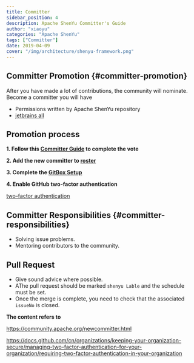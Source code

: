 ```yaml
---
title: Committer
sidebar_position: 4
description: Apache ShenYu Committer's Guide
author: "xiaoyu"
categories: "Apache ShenYu"
tags: ["Committer"]
date: 2019-04-09
cover: "/img/architecture/shenyu-framework.png"
---
```


## Committer Promotion {#committer-promotion}

After you have made a lot of contributions, the community will nominate. Become a committer you will have

* Permissions written by Apache ShenYu repository
* [jetbrains all](https://www.jetbrains.com/shop/eform/apache)

## Promotion process

**1. Follow this [Committer Guide](https://community.apache.org/newcommitter.html) to complete the vote**

**2. Add the new committer to [roster](https://whimsy.apache.org/roster/ppmc/shenyu)**

**3. Complete the [GitBox Setup](https://gitbox.apache.org/setup/)**

**4. Enable GitHub two-factor authentication**

[two-factor authentication](https://docs.github.com/cn/organizations/keeping-your-organization-secure/managing-two-factor-authentication-for-your-organization/requiring-two-factor-authentication-in-your-organization)

## Committer Responsibilities {#committer-responsibilities}

* Solving issue problems.
* Mentoring contributors to the community.

## Pull Request

* Give sound advice where possible.
* AThe pull request should be marked `shenyu Lable` and the schedule must be set.
* Once the merge is complete, you need to check that the associated `issueNo` is closed.

**The content refers to**

https://community.apache.org/newcommitter.html

https://docs.github.com/cn/organizations/keeping-your-organization-secure/managing-two-factor-authentication-for-your-organization/requiring-two-factor-authentication-in-your-organization
